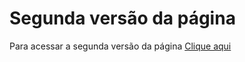 # Segunda versão da página  
Para acessar a segunda versão da página [Clique aqui](https://htmlpreview.github.io/?https://github.com/Mileriss/Pagina-TalkD/blob/main/V2/pag_inicial.html)

